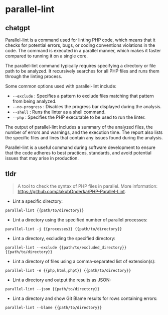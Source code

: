 # parallel-lint 
## chatgpt 
Parallel-lint is a command used for linting PHP code, which means that it checks for potential errors, bugs, or coding conventions violations in the code. The command is executed in a parallel manner, which makes it faster compared to running it on a single core. 

The parallel-lint command typically requires specifying a directory or file path to be analyzed. It recursively searches for all PHP files and runs them through the linting process. 

Some common options used with parallel-lint include:

- `--exclude` : Specifies a pattern to exclude files matching that pattern from being analyzed.
- `--no-progress` : Disables the progress bar displayed during the analysis.
- `--shell` : Runs the linter as a shell command.
- `--php` : Specifies the PHP executable to be used to run the linter. 

The output of parallel-lint includes a summary of the analyzed files, the number of errors and warnings, and the execution time. The report also lists the specific files and lines that contain any issues found during the analysis. 

Parallel-lint is a useful command during software development to ensure that the code adheres to best practices, standards, and avoid potential issues that may arise in production. 

## tldr 
 
> A tool to check the syntax of PHP files in parallel.
> More information: <https://github.com/JakubOnderka/PHP-Parallel-Lint>.

- Lint a specific directory:

`parallel-lint {{path/to/directory}}`

- Lint a directory using the specified number of parallel processes:

`parallel-lint -j {{processes}} {{path/to/directory}}`

- Lint a directory, excluding the specified directory:

`parallel-lint --exclude {{path/to/excluded_directory}} {{path/to/directory}}`

- Lint a directory of files using a comma-separated list of extension(s):

`parallel-lint -e {{php,html,phpt}} {{path/to/directory}}`

- Lint a directory and output the results as JSON:

`parallel-lint --json {{path/to/directory}}`

- Lint a directory and show Git Blame results for rows containing errors:

`parallel-lint --blame {{path/to/directory}}`

